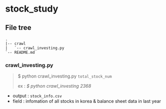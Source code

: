 # stock_study

## File tree
```
.
|-- crawl
|   `-- crawl_investing.py
`-- README.md
```

### crawl_investing.py

> $ python crawl_investing.py `total_stock_num`
>
> ex : *$ python crawl_investing 2368*

- output : `stock_info.csv`
- field : infomation of all stocks in korea & balance sheet data in last year

